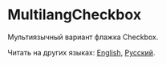 # MultilangCheckbox

Мультиязычный вариант флажка Checkbox.

Читать на других языках: [English](README.md), [Русский](README.ru.md).

